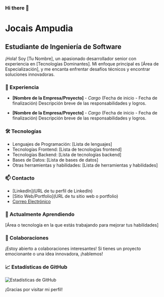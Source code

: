 ### Hi there 👋

<!--
**IsaacAmp24/IsaacAmp24** is a ✨ _special_ ✨ repository because its `README.md` (this file) appears on your GitHub profile.

Here are some ideas to get you started:

- 🔭 I’m currently working on ...
- 🌱 I’m currently learning ...
- 👯 I’m looking to collaborate on ...
- 🤔 I’m looking for help with ...
- 💬 Ask me about ...
- 📫 How to reach me: ...
- 😄 Pronouns: ...
- ⚡ Fun fact: ...
-->


# Jocais Ampudia

## Estudiante de Ingeniería de Software

¡Hola! Soy [Tu Nombre], un apasionado desarrollador senior con experiencia en [Tecnologías Dominantes]. Mi enfoque principal es [Área de Especialización], y me encanta enfrentar desafíos técnicos y encontrar soluciones innovadoras.

### 🚀 Experiencia

- **[Nombre de la Empresa/Proyecto]** - *Cargo* (Fecha de inicio - Fecha de finalización)
  Descripción breve de las responsabilidades y logros.

- **[Nombre de la Empresa/Proyecto]** - *Cargo* (Fecha de inicio - Fecha de finalización)
  Descripción breve de las responsabilidades y logros.

### 🛠️ Tecnologías

- Lenguajes de Programación: [Lista de lenguajes]
- Tecnologías Frontend: [Lista de tecnologías frontend]
- Tecnologías Backend: [Lista de tecnologías backend]
- Bases de Datos: [Lista de bases de datos]
- Otras herramientas y habilidades: [Lista de herramientas y habilidades]

### 📫 Contacto

- [LinkedIn](URL de tu perfil de LinkedIn)
- [Sitio Web/Portfolio](URL de tu sitio web o portfolio)
- [Correo Electrónico](tu@email.com)

### 🌱 Actualmente Aprendiendo

[Área o tecnología en la que estás trabajando para mejorar tus habilidades]

### 👯 Colaboraciones

¡Estoy abierto a colaboraciones interesantes! Si tienes un proyecto emocionante o una idea innovadora, ¡hablemos!

### 📈 Estadísticas de GitHub

![Estadísticas de GitHub](https://github-readme-stats.vercel.app/api?username=TU_USUARIO_DE_GITHUB&show_icons=true&hide_title=true)

¡Gracias por visitar mi perfil!

